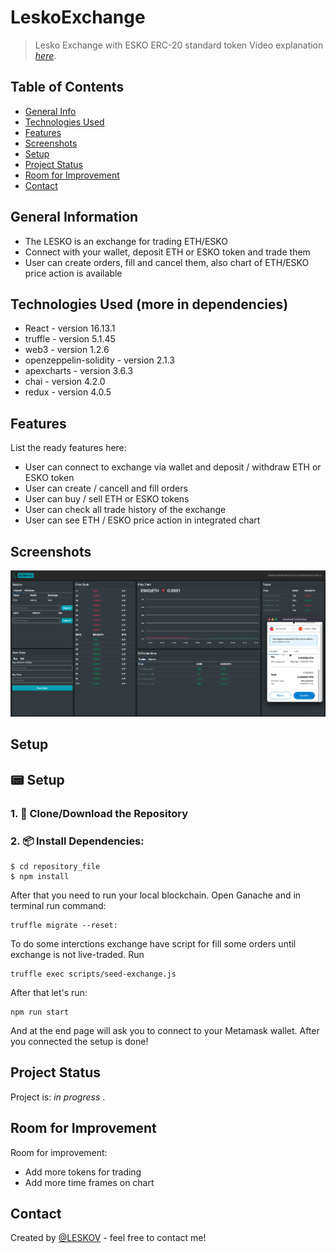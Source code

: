 # LeskoExchange
>Lesko Exchange with ESKO ERC-20 standard token
>Video explanation [_here_](https://drive.google.com/file/d/13waCMZJIXLVzaYtnbivB_x1prBfJPPPY/view?usp=sharing). 

## Table of Contents
* [General Info](#general-information)
* [Technologies Used](#technologies-used)
* [Features](#features)
* [Screenshots](#screenshots)
* [Setup](#setup)
* [Project Status](#project-status)
* [Room for Improvement](#room-for-improvement)
* [Contact](#contact)


## General Information
- The LESKO is an exchange for trading ETH/ESKO
- Connect with your wallet, deposit ETH or ESKO token and trade them
- User can create orders, fill and cancel them, also chart of ETH/ESKO price action is available


## Technologies Used (more in dependencies)
- React - version 16.13.1
- truffle - version 5.1.45
- web3 - version 1.2.6
- openzeppelin-solidity - version 2.1.3
- apexcharts - version 3.6.3
- chai - version 4.2.0
- redux - version 4.0.5
  

## Features
List the ready features here:
- User can connect to exchange via wallet and deposit / withdraw ETH or ESKO token
- User can create / cancell and fill orders
- User can buy / sell ETH or ESKO tokens
- User can check all trade history of the exchange
- User can see ETH / ESKO price action in integrated chart

## Screenshots
![Example screenshot](./helpers/Screenshot.png)


## Setup
## 📟 Setup
### 1. 💾 Clone/Download the Repository
### 2. 📦 Install Dependencies:
```
$ cd repository_file
$ npm install
```

After that you need to run your local blockchain. Open Ganache and in terminal run command:
```
truffle migrate --reset:
```
To do some interctions exchange have script for fill some orders until exchange is not live-traded. Run
```
truffle exec scripts/seed-exchange.js
```
After that let's run:
```
npm run start
```
And at the end page will ask you to connect to your Metamask wallet. After you connected the setup is done!


## Project Status
Project is: _in progress_ . 


## Room for Improvement

Room for improvement:
- Add more tokens for trading
- Add more time frames on chart


## Contact
Created by [@LESKOV](https://www.linkedin.com/in/ivan-leskov-4b5664189/) - feel free to contact me!

